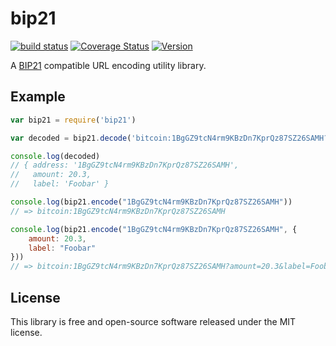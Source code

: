 # bip21

[![build status](https://secure.travis-ci.org/bitcoinjs/bip21.png)](http://travis-ci.org/bitcoinjs/bip21)
[![Coverage Status](https://coveralls.io/repos/bitcoinjs/bip21/badge.png)](https://coveralls.io/r/bitcoinjs/bip21)
[![Version](http://img.shields.io/npm/v/bip21.svg)](https://www.npmjs.org/package/bip21)

A [BIP21](https://github.com/bitcoin/bips/blob/master/bip-0021.mediawiki) compatible URL encoding utility library.


## Example

``` javascript
var bip21 = require('bip21')

var decoded = bip21.decode('bitcoin:1BgGZ9tcN4rm9KBzDn7KprQz87SZ26SAMH?amount=20.3&label=Foobar')

console.log(decoded)
// { address: '1BgGZ9tcN4rm9KBzDn7KprQz87SZ26SAMH',
//   amount: 20.3,
//   label: 'Foobar' }

console.log(bip21.encode("1BgGZ9tcN4rm9KBzDn7KprQz87SZ26SAMH"))
// => bitcoin:1BgGZ9tcN4rm9KBzDn7KprQz87SZ26SAMH

console.log(bip21.encode("1BgGZ9tcN4rm9KBzDn7KprQz87SZ26SAMH", {
	amount: 20.3,
	label: "Foobar"
}))
// => bitcoin:1BgGZ9tcN4rm9KBzDn7KprQz87SZ26SAMH?amount=20.3&label=Foobar
```


## License

This library is free and open-source software released under the MIT license.

